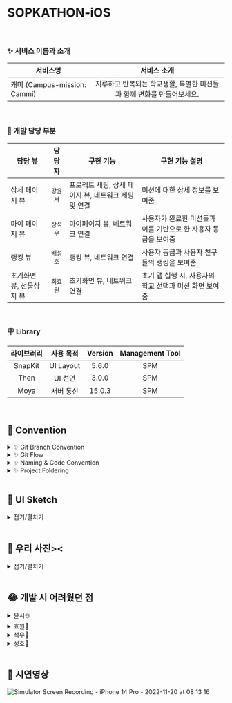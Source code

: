 # SOPKATHON-iOS


<br>

### ✨ 서비스 이름과 소개 

| 서비스명   | 서비스 소개
| -------- | :-----: | 
| 캐미 (Campus-mission: Cammi) | 지루하고 반복되는 학교생활, 특별한 미션들과 함께 변화를 만들어보세요. |


</br>

### 🔫 개발 담당 부분

|  담당 뷰  |  담당자  | 구현 기능 | 구현 기능 설명 |
| ---- | :---------: | ----- | -------------- |
| 상세 페이지 뷰 | `강윤서` | 프로젝트 세팅, 상세 페이지 뷰, 네트워크 세팅 및 연결 | 미션에 대한 상세 정보를 보여줌 |
| 마이 페이지 뷰 | `장석우` | 마이페이지 뷰, 네트워크 연결 | 사용자가 완료한 미션들과 이를 기반으로 한  사용자 등급을 보여줌 |
| 랭킹 뷰  | `배성호` | 랭킹 뷰, 네트워크 연결 | 사용자 등급과 사용자 친구들의 랭킹을 보여줌 |
| 초기화면 뷰, 선물상자 뷰 | `최효원` | 초기화면 뷰, 네트워크 연결 | 초기 앱 실행 시, 사용자의 학교 선택과 미션  화면 보여줌 |

</br>

### 🪧 Library

라이브러리 | 사용 목적 | Version | Management Tool
:---------:|:----------:|:---------: |:---------:
 SnapKit | UI Layout | 5.6.0 | SPM
 Then | UI 선언 | 3.0.0 | SPM
 Moya | 서버 통신 | 15.0.3 | SPM
 
 
 <br>

## 🎈 Convention
<details>
 <summary> ✨ Git Branch Convention </summary>
 <div markdown="1">       

 ---
 
 - **Branch Naming Rule**
    - Issue 작성 후 생성되는 번호와 Issue의 간략한 설명 등을 조합하여 Branch 이름 결정
    - `feature/<#IssueNumber>`
- **Commit Message Rule**
    - `[Prefix] #이슈번호 - <Description>`
   
 <br>

 </div>
 </details>

 <details>
 <summary> ✨ Git Flow </summary>
 <div markdown="1">       

 ---
 
 ```
1. 작업 단위별 Issue 생성

2. develop 브랜치에서 작업 브랜치 생성
  > 예시) feature/#3

3. Branch 생성 : git switch -c Prefix/#IssueNumber-description 
   > 예시) chore/#3-Project-Setting

4. 로컬 환경에서 작업 후 Add -> Commit -> Push -> Pull Request의 과정을 거친다.
   
   Prefix의 의미
   > [Feat] : 새로운 기능 구현
   > [Chore] : 코드 수정, 패키지 구조 변경, 파일 이동, 파일이름 변경 등
   > [Add] : 코드 변경 없는 단순 파일 추가, 에셋 및 라이브러리 추가
   > [Fix] : 버그, 오류 해결, 코드 수정
   > [Docs] : README나 WIKI 등의 문서 개정
   > [Refactor] : 전면 수정
   > [Setting] : 프로젝트 세팅


5. Pull Request 작성 

6. develop Branch로 merge하기
```
   
 <br>

 </div>
 </details>

<details>
 <summary> ✨ Naming & Code Convention </summary>
 <div markdown="1">       

 ---
 
- 클래스/구조체 이름은 UpperCamelCase를 사용합니다.
- 함수와 변수에는 lowerCamelCase를 사용합니다.
- 파일, 메서드, 클래스 명 약어 사용 지양한다.
    - 예시) ViewController → `VC (❌)`
    - 예시) CollectionViewCell → `CVC (❌)`
    - 예시) loginButtonDidTap: UIButton  -> `loginBtnTapped (❌)`
- 이외 기본 명명규칙은 [Swift Style Guide](https://google.github.io/swift/), [API Design Guidelines](https://www.swift.org/documentation/api-design-guidelines/) , [Swift Style Guide](https://github.com/StyleShare/swift-style-guide)를 참고한다.
   
   
 <br>

 </div>
 </details>

<details>
 <summary> ✨ Project Foldering </summary>
 <div markdown="1">       

 ---
 ```
.
├── Application
│   ├── AppDelegate.swift
│   └── SceneDelegate.swift
├── Network
│   ├── API
│   ├── Base
│   │   ├── Encodable+.swift
│   │   ├── Enviroment.swift
│   │   ├── GeneralResponse.swift
│   │   ├── NetworkConstant.swift
│   │   ├── NetworkResult.swift
│   │   └── URLConstant.swift
│   ├── DataModel
│   │   └── ScreenModel
│   ├── Plugin
│   │   └── NetworkLoggerPlugin.swift
│   └── Service
├── Presentation
│   └── Scene
│       ├── Cells
│       └── ViewController
├── Resource
│   ├── Base.lproj
│   │   └── LaunchScreen.storyboard
│   ├── Color.xcassets
│   ├── Font
│   ├── Image.xcassets
│   │   ├── AccentColor.colorset
│   │   │   └── Contents.json
│   │   ├── AppIcon.appiconset
│   │   │   └── Contents.json
│   │   └── Contents.json
│   └── Info.plist
└── Utils
    ├── Constant
    └── Extension
```

</details>


 <br>

## 🎨 UI Sketch

<details>
<summary>접기/펼치기</summary>

https://sulfuric-alphabet-33a.notion.site/iOS-1-d5a179be349642798efa425aaca8ead5


</details>



<br>
 
## 📸 우리 사진><

<details>
<summary>접기/펼치기</summary>

<!-- summary 아래 한칸 공백 두어야함 -->

<img src="https://user-images.githubusercontent.com/65678579/202865584-7ac59c5a-0b95-4ecf-8673-40f30faf824f.png">

</details>



<br>

## 😂 개발 시 어려웠던 점 

<details>
<summary>윤서☃️</summary>
<div markdown="1">       

- 어려웠던 점 : 버튼에 addTarget이 되지 않았다.
 
- 해결 방법 : 버튼의 superview의 너비를 정해주지 않아서 하위뷰인 버튼의 영역도 잡히지 않아서였다. . 

</div>
</details>

<details>
<summary>효원🐰</summary>
<div markdown="1">       

- 어려웠던 점 : viewType을 나눠서 미션을 성공했을 때의 화면과 달성했을 때의 Home 화면을 다르게 구성해줘야 했다...     
             열심히 type 나눠서 해보았지만 적용이 되지 않았따...
- 해결 방법 : 그냥.... View 2개 만들어서 present 해줬따..
  

</div>
</details>

<details>
<summary>석우🙈</summary>
<div markdown="1">       

- 어려웠던 점 : tableView와 CollectionView가 유사하면서도 달라 혼란스러웠다.
 
- 해결 방법 : 애플 공식문서를 정독하며 두 메소드 간의 차이점을 분석하여 사용하였다.

</div>
</details>

<details>
<summary>성호🦥</summary>
<div markdown="1">       

- 어려웠던 점 : 똑같이 생긴 뷰를 구현하더라도, 어떤식으로 만들지에 대해 우선적으로 협의하지 않아 구현 방식이 서로 달랐다. 
나중에 develop에 push하여 헤더뷰를 합치는 과정에서, AutoLayout을 잡는 것이 번거로웠다. 

- 해결 방법 : 다른 화면을 구현할 시에는 어떠한 UIView를 사용할 지를 미리 정해 충돌을 방지했다. 

</div>
</details>


<br>

## 🎥 시연영상

![Simulator Screen Recording - iPhone 14 Pro - 2022-11-20 at 08 13 16](https://user-images.githubusercontent.com/81157265/202875227-1bbde269-5f4d-4729-baaf-8c7afdc2724f.gif)



